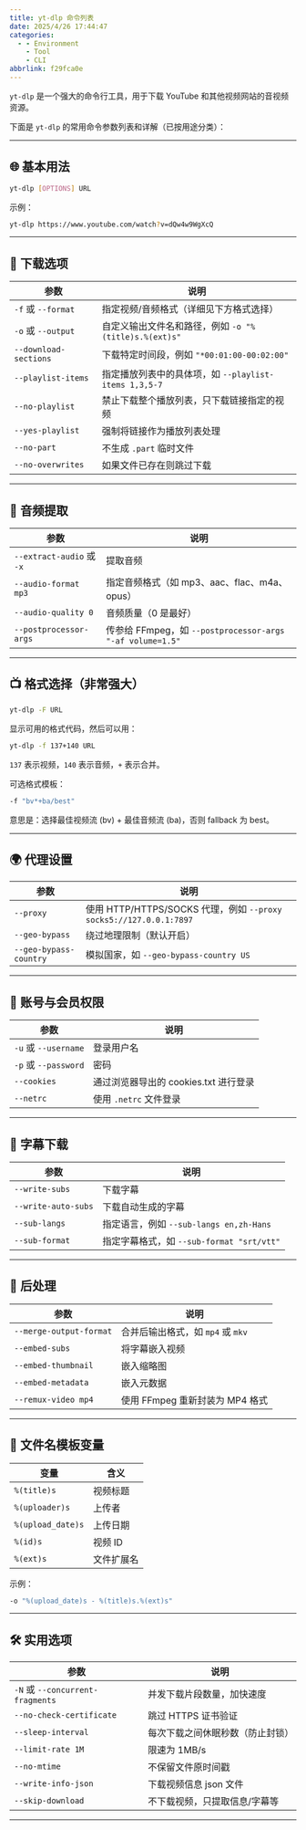 ```yaml
---
title: yt-dlp 命令列表
date: 2025/4/26 17:44:47
categories:
  - - Environment
    - Tool
    - CLI
abbrlink: f29fca0e
---
```


`yt-dlp` 是一个强大的命令行工具，用于下载 YouTube 和其他视频网站的音视频资源。

下面是 `yt-dlp` 的常用命令参数列表和详解（已按用途分类）：

---

## 🌐 基本用法

```bash
yt-dlp [OPTIONS] URL
```

示例：
```bash
yt-dlp https://www.youtube.com/watch?v=dQw4w9WgXcQ
```

---

## 🎯 下载选项

| 参数 | 说明 |
|------|------|
| `-f` 或 `--format` | 指定视频/音频格式（详细见下方格式选择） |
| `-o` 或 `--output` | 自定义输出文件名和路径，例如 `-o "%(title)s.%(ext)s"` |
| `--download-sections` | 下载特定时间段，例如 `"*00:01:00-00:02:00"` |
| `--playlist-items` | 指定播放列表中的具体项，如 `--playlist-items 1,3,5-7` |
| `--no-playlist` | 禁止下载整个播放列表，只下载链接指定的视频 |
| `--yes-playlist` | 强制将链接作为播放列表处理 |
| `--no-part` | 不生成 `.part` 临时文件 |
| `--no-overwrites` | 如果文件已存在则跳过下载 |

---

## 🎵 音频提取

| 参数 | 说明 |
|------|------|
| `--extract-audio` 或 `-x` | 提取音频 |
| `--audio-format mp3` | 指定音频格式（如 mp3、aac、flac、m4a、opus） |
| `--audio-quality 0` | 音频质量（0 是最好） |
| `--postprocessor-args` | 传参给 FFmpeg，如 `--postprocessor-args "-af volume=1.5"` |

---

## 📺 格式选择（非常强大）

```bash
yt-dlp -F URL
```

显示可用的格式代码，然后可以用：

```bash
yt-dlp -f 137+140 URL
```

`137` 表示视频，`140` 表示音频，`+` 表示合并。

可选格式模板：

```bash
-f "bv*+ba/best"
```

意思是：选择最佳视频流 (bv) + 最佳音频流 (ba)，否则 fallback 为 best。

---

## 🌍 代理设置

| 参数 | 说明 |
|------|------|
| `--proxy` | 使用 HTTP/HTTPS/SOCKS 代理，例如 `--proxy socks5://127.0.0.1:7897` |
| `--geo-bypass` | 绕过地理限制（默认开启） |
| `--geo-bypass-country` | 模拟国家，如 `--geo-bypass-country US` |

---

## 🔐 账号与会员权限

| 参数 | 说明 |
|------|------|
| `-u` 或 `--username` | 登录用户名 |
| `-p` 或 `--password` | 密码 |
| `--cookies` | 通过浏览器导出的 cookies.txt 进行登录 |
| `--netrc` | 使用 `.netrc` 文件登录 |

---

## 💬 字幕下载

| 参数 | 说明 |
|------|------|
| `--write-subs` | 下载字幕 |
| `--write-auto-subs` | 下载自动生成的字幕 |
| `--sub-langs` | 指定语言，例如 `--sub-langs en,zh-Hans` |
| `--sub-format` | 指定字幕格式，如 `--sub-format "srt/vtt"` |

---

## 🔁 后处理

| 参数 | 说明 |
|------|------|
| `--merge-output-format` | 合并后输出格式，如 `mp4` 或 `mkv` |
| `--embed-subs` | 将字幕嵌入视频 |
| `--embed-thumbnail` | 嵌入缩略图 |
| `--embed-metadata` | 嵌入元数据 |
| `--remux-video mp4` | 使用 FFmpeg 重新封装为 MP4 格式 |

---

## 💾 文件名模板变量

| 变量 | 含义 |
|------|------|
| `%(title)s` | 视频标题 |
| `%(uploader)s` | 上传者 |
| `%(upload_date)s` | 上传日期 |
| `%(id)s` | 视频 ID |
| `%(ext)s` | 文件扩展名 |

示例：
```bash
-o "%(upload_date)s - %(title)s.%(ext)s"
```

---

## 🛠 实用选项

| 参数 | 说明 |
|------|------|
| `-N` 或 `--concurrent-fragments` | 并发下载片段数量，加快速度 |
| `--no-check-certificate` | 跳过 HTTPS 证书验证 |
| `--sleep-interval` | 每次下载之间休眠秒数（防止封锁） |
| `--limit-rate 1M` | 限速为 1MB/s |
| `--no-mtime` | 不保留文件原时间戳 |
| `--write-info-json` | 下载视频信息 json 文件 |
| `--skip-download` | 不下载视频，只提取信息/字幕等 |

---